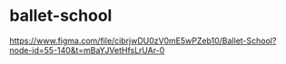 # ballet-school
https://www.figma.com/file/cibrjwDU0zV0mE5wPZeb10/Ballet-School?node-id=55-140&t=mBaYJVetHfsLrUAr-0
